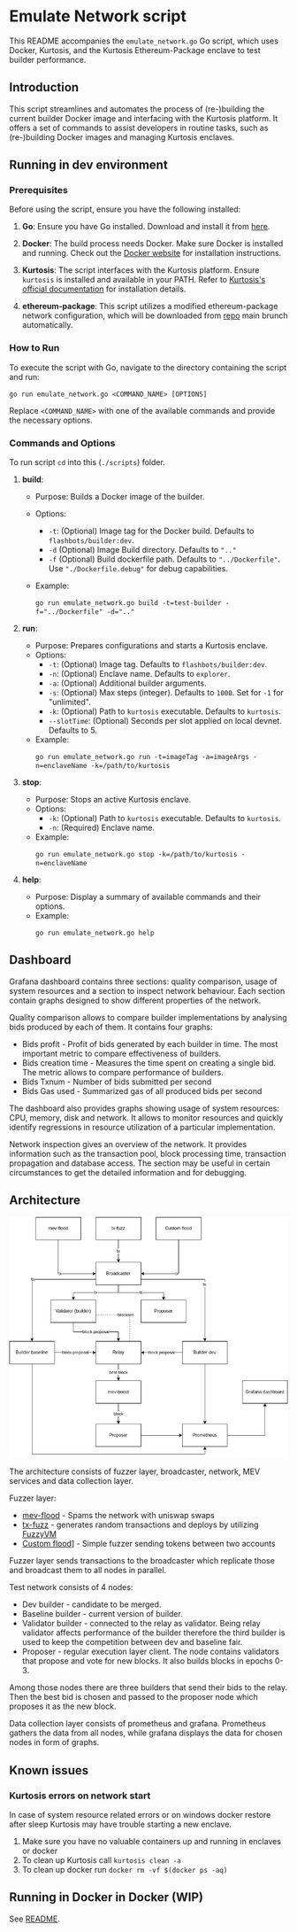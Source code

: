 # Emulate Network script

This README accompanies the `emulate_network.go` Go script, which uses Docker, Kurtosis, and the Kurtosis Ethereum-Package enclave to test builder performance.

## Introduction

This script streamlines and automates the process of (re-)building the current builder Docker image and interfacing with the Kurtosis platform. It offers a set of commands to assist developers in routine tasks, such as (re-)building Docker images and managing Kurtosis enclaves.


## Running in dev environment

### Prerequisites

Before using the script, ensure you have the following installed:

1. **Go**: Ensure you have Go installed. Download and install it from [here](https://golang.org/dl/).

2. **Docker**: The build process needs Docker. Make sure Docker is installed and running. Check out the [Docker website](https://www.docker.com/get-started) for installation instructions.

3. **Kurtosis**: The script interfaces with the Kurtosis platform. Ensure `kurtosis` is installed and available in your PATH. Refer to [Kurtosis's official documentation](https://docs.kurtosis.com/install) for installation details.

4. **ethereum-package**: This script utilizes a modified ethereum-package network configuration, which will be downloaded from [repo](github.com/kurtosis-tech/ethereum-package/) main brunch automatically.

### How to Run

To execute the script with Go, navigate to the directory containing the script and run:

```
go run emulate_network.go <COMMAND_NAME> [OPTIONS]
```

Replace `<COMMAND_NAME>` with one of the available commands and provide the necessary options.

### Commands and Options
To run script `cd` into this (`./scripts`) folder.

1. **build**:
   - Purpose: Builds a Docker image of the builder.
   - Options:
      - `-t`:          (Optional) Image tag for the Docker build. Defaults to `flashbots/builder:dev`.
      - `-d`           (Optional) Image Build directory. Defaults to `".."`
      - `-f`           (Optional) Build dockerfile path. Defaults to `"../Dockerfile"`. Use `"./Dockerfile.debug"` for debug capabilities.
      
   - Example:
      ```
	  go run emulate_network.go build -t=test-builder -f="../Dockerfile" -d=".."
      ```



2. **run**:
   - Purpose: Prepares configurations and starts a Kurtosis enclave.
   - Options:
      - `-t`:           (Optional) Image tag. Defaults to `flashbots/builder:dev`.
      - `-n`:           (Optional) Enclave name. Defaults to `explorer`.
      - `-a`:           (Optional) Additional builder arguments.
      - `-s`:           (Optional) Max steps (integer). Defaults to `1000`. Set for `-1` for "unlimited".
      - `-k`:           (Optional) Path to `kurtosis` executable. Defaults to `kurtosis`.
      - `--slotTime`:   (Optional) Seconds per slot applied on local devnet. Defaults to 5.
   - Example:
     ```
     go run emulate_network.go run -t=imageTag -a=imageArgs -n=enclaveName -k=/path/to/kurtosis
     ```

3. **stop**:
   - Purpose: Stops an active Kurtosis enclave.
   - Options:
      - `-k`:           (Optional) Path to `kurtosis` executable. Defaults to `kurtosis`.
      - `-n`:           (Required) Enclave name.
   - Example:
     ```
     go run emulate_network.go stop -k=/path/to/kurtosis -n=enclaveName
     ```

4. **help**:
   - Purpose: Display a summary of available commands and their options.
   - Example:
     ```
     go run emulate_network.go help
     ```
## Dashboard
Grafana dashboard contains three sections: quality comparison, usage of system resources and a section to inspect network behaviour. Each section contain graphs designed to show different properties of the network.

Quality comparison allows to compare builder implementations by analysing bids produced by each of them. It contains four graphs:
* Bids profit - Profit of bids generated by each builder in time. The most important metric to compare effectiveness of builders. 
* Bids creation time - Measures the time spent on creating a single bid. The metric allows to compare performance of builders.
* Bids Txnum - Number of bids submitted per second
* Bids Gas used - Summarized gas of all produced bids per second

The dashboard also provides graphs showing usage of system resources: CPU, memory, disk and network. It allows to monitor resources and quickly identify regressions in resource utilization of a particular implementation.

Network inspection gives an overview of the network. It provides information such as the transaction pool, block processing time, transaction propagation and database access. The section may be useful in certain circumstances to get the detailed information and for debugging. 

## Architecture
![Test network architecture](architecture.png)

The architecture consists of fuzzer layer, broadcaster, network, MEV services and data collection layer.

Fuzzer layer:
* [mev-flood](https://github.com/flashbots/mev-flood) - Spams the network with uniswap swaps 
* [tx-fuzz](https://github.com/MariusVanDerWijden/tx-fuzz/tree/master) - generates random transactions and deploys by utilizing [FuzzyVM](https://github.com/MariusVanDerWijden/FuzzyVM)
* [Custom flood](https://github.com/kurtosis-tech/ethereum-package/blob/c558cb2eab25cc8c3718b1fda6759a0819e6f942/src/mev_custom_flood/sender.py)] - Simple fuzzer sending tokens between two accounts

Fuzzer layer sends transactions to the broadcaster which replicate those and broadcast them to all nodes in parallel.

Test network consists of 4 nodes:
* Dev builder - candidate to be merged.
* Baseline builder - current version of builder.
* Validator builder - connected to the relay as validator. Being relay validator affects performance of the builder therefore the third builder is used to keep the competition between dev and baseline fair.
* Proposer - regular execution layer client. The node contains validators that propose and vote for new blocks. It also builds blocks in epochs 0-3.

Among those nodes there are three builders that send their bids to the relay. Then the best bid is chosen and passed to the proposer node which proposes it as the new block.

Data collection layer consists of prometheus and grafana. Prometheus gathers the data from all nodes, while grafana displays the data for chosen nodes in form of graphs.

## Known issues
### Kurtosis errors on network start
In case of system resource related errors or on windows docker restore after sleep Kurtosis may have trouble starting a new enclave. 
1. Make sure you have no valuable containers up and running in enclaves or docker
2. To clean up Kurtosis call `kurtosis clean -a`
3. To clean up docker run `docker rm -vf $(docker ps -aq)`


## Running in Docker in Docker (WIP)
See [README](./dind#readme).
